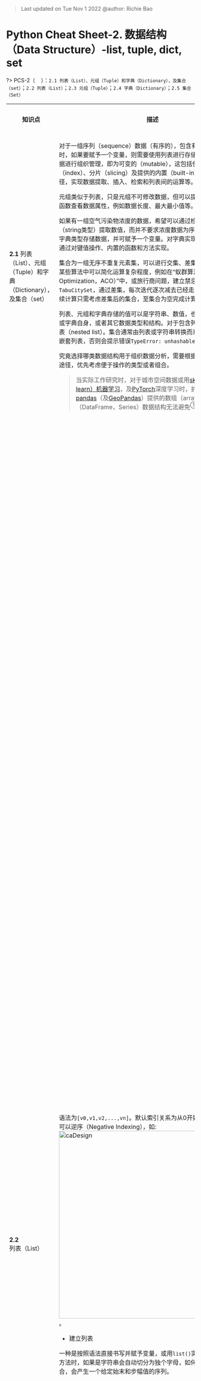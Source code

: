 > Last updated on Tue Nov 1 2022 @author: Richie Bao 

<style>
  code {
    white-space : pre-wrap !important;
    word-break: break-word;
  }
</style>

# Python Cheat Sheet-2. 数据结构 （Data Structure）-list, tuple, dict, set

<span style = "color:Teal;background-color:;font-size:20.0pt"> </span>

?> PCS-2（&nbsp;&nbsp;&nbsp;&nbsp;）：`2.1 列表（List）、元组（Tuple）和字典（Dictionary），及集合（set）`；`2.2 列表（List）`；`2.3 元组（Tuple）`；`2.4 字典（Dictionary）`；`2.5 集合（Set）`

<table style="width:100%">
<tr>
<th style="width:10%"> 知识点 </th>
<th style="width:30%"> 描述 </th>
<th style="width:30%"> 代码段 </th> 
<th style="width:20%"> 运算结果 </th>
<th style="width:10%"> 备注</th> 
</tr>

<tr>
<td> 

__2.1__ 列表（List）、元组（Tuple）和字典（Dictionary），及集合（set）

</td>
<td>

对于一组序列（sequence）数据（有序的），包含有一个或者多个值时，如果要赋予一个变量，则需要使用列表进行存储。同时，可以对数据进行组织管理，即为可变的（mutable），这包括使用索引（index）、分片（slicing）及提供的内置（built-in）函数或方法等途径，实现数据提取、插入、检索和列表间的运算等。

元组类似于列表，只是元组不可修改数据，但可以提取项值，及用内置函数查看数据属性，例如数据长度、最大最小值等。

如果有一组空气污染物浓度的数据，希望可以通过检索污染物名称（string类型）提取数值，而并不要求浓度数据为序列型，则需要使用字典类型存储数据，并可赋予一个变量。对字典实现数据的组织管理，通过对键值操作、内置的函数和方法实现。

集合为一组无序不重复元素集，可以进行交集、差集和并集等操作，在某些算法中可以简化运算复杂程度，例如在“蚁群算法（Ant Colony Optimization，ACO）”中，或旅行商问题，建立禁忌城市集合`TabuCitySet`，通过差集，每次迭代逐次减去已经走过的城市，那么后续计算只需考虑差集后的集合，至集合为空完成计算。

列表、元组和字典存储的值可以是字符串、数值，也可以是列表、元组或字典自身，或者其它数据类型和结构。对于包含列表的列表为嵌套列表（nested list）。集合通常由列表或字符串转换而来，但是不可包含嵌套列表，否则会提示错误`TypeError: unhashable type: 'list'`。

究竟选择哪类数据结构用于组织数据分析，需要根据具体分析的内容、途径，优先考虑便于操作的类型或者组合。

> 当实际工作研究时，对于城市空间数据或用[sklearn（scikit-learn）机器学习](https://scikit-learn.org/stable/)，及[PyTorch](https://pytorch.org/)深度学习时，扩展库[NumPy](https://numpy.org/)和[pandas](https://pandas.pydata.org/)（及[GeoPandas](https://geopandas.org/en/stable/)）提供的数组（array）和表（DataFrame，Series）数据结构无法避免<sup>①</sup>。

</td>
<td>

</td>
<td>

</td>
<td>
</td>
</tr>

<tr>
<td> 

__2.2__ 列表（List）

</td>
<td>

语法为`[v0,v1,v2,...,vn]`。默认索引关系为从0开始，递增1计算，也可以逆序（Negative Indexing），如:<img src="./imgs/pcs/pc_2_01.png" height="auto" width=500 title="caDesign">。

* 建立列表

一种是按照语法直接书写并赋予变量，或用`list()`实现。用内置函数的方法时，如果是字符串会自动切分为独个字母，如何是与`range()`配合，会产生一个给定始末和步幅值的序列。

</td>
<td>

```python
letters_1=['d', 'e', 'f', 'g', 'h', 'i', 'j', 'k', 'l', 'm']
print(letters_1)

letters_2=list('defghijklm')
print(letters_2)

sequence_range=range(5,20,3) # 内置函数，语法range(start, stop, step)，给定始末和步幅值，构建序列
print(sequence_range)
sequence_lst=list(range(5,20,3))
print(sequence_lst)
```

</td>
<td>

    ['d', 'e', 'f', 'g', 'h', 'i', 'j', 'k', 'l', 'm']
    ['d', 'e', 'f', 'g', 'h', 'i', 'j', 'k', 'l', 'm']
    range(5, 20, 3)
    [5, 8, 11, 14, 17]

</td>
<td>
</td>
</tr>

<tr>
<td> 



</td>
<td>

`enumerate(iterable, start=0)`方法，第一个参数为`iterable`可迭代对象（列表或元组），第二个参数为计数起始值，默认为0。返回的枚举对象为一个元组列表，每个元组第一个对象为计数值，第二个对象为对应计数的可迭代对象数值。`enumerate()`函数通常用于循环语句中，循环可迭代对象同时，返回索引值对象，用于计数或者作为其它对应数据提取值时的索引对象。返回的枚举对象`<enumerate object at 0x000001C6EDEC1500>`可以用`list()`方法提取具体值。

</td>
<td>

```python
idx_value=enumerate(letters_1,start=0)
print(idx_value)
print(list(idx_value))
```
</td>
<td>

    <enumerate object at 0x000001C6EDEE3B00>
    [(0, 'd'), (1, 'e'), (2, 'f'), (3, 'g'), (4, 'h'), (5, 'i'), (6, 'j'), (7, 'k'), (8, 'l'), (9, 'm')]

</td>
<td>
</td>
</tr>

<tr>
<td> 


</td>
<td>

* 提取值-用索引或者分片（slicing）的方式

给定索引可以直接提取对应索引的值。而slicing的方式需要给始末索引值及步幅值，语法为`list[a:b:c]`，`a`为开始值，`b`为结束值，`C`为步幅值。三个参数可以配置负值逆序。

下述的案例中，首先用了一个实际研究项目的数据来说明用列表存储多组数据的方式。可以将各组数据单独存储于单个列表中；亦可以用嵌套列表的形式将其存储于一个列表中。不过对于多组数据的存储通常使用dict，array（`NumPy`）或DataFrame（`pandas`）的形式处理更加便捷。

> 在解释数据结构具体操作方式时，使用简单的数据形式，较之具体研究项目的数据更加简单，亦于专注于操作本身。但是同样给出一个具体的案例，来说明在具体数据分析时数据是如何存储的。

多组数据单独存储各自列表的方式。

</td>
<td>

```python
# 这组数据来自城市环境传感器（AoT, array of things），提取了部分数据，包括字段有：地址（string）、ID编号(string)、经纬度(float)共4类值，以单独列表形式存储。
coordi_lon=[-87.628, -87.616, -87.631, -87.59, -87.711, -87.628, -87.586, -87.713, -87.676, -87.624]
coordi_lat=[41.878, 41.858, 41.926, 41.81, 41.866, 41.883, 41.781, 41.751, 41.852, 41.736]
node_id=['ba46', 'ba3b', 'f02f', 'ba8f', 'ba16', '7e5d', 'ba8b', 'ba13', 'ba18', 'bc10']
address=['State St & Jackson Blvd Chicago IL', '18th St & Lake Shore Dr Chicago IL', 'Lake Shore Drive & Fullerton Ave Chicago IL', 'Cornell & 47th St Chicago IL', 'Homan Ave & Roosevelt Rd Chicago IL', 'State St & Washington St Chicago IL', 'Stony Island Ave & 63rd St Chicago IL', '7801 S Lawndale Ave Chicago IL', 'Damen Ave & Cermak Chicago IL', 'State St & 87th Chicago IL']
```

</td>
<td>


</td>
<td>
</td>
</tr>

<tr>
<td> 

</td>
<td>

`'{0},{1}'.format(v0,v1)`该种字符串格式化的方式，可以给定索引值，这样就可以不受位置影响，比较方便的增加`{}`待格式内容。

如果打印字符串语句比较长，编辑起来不是很方便的话，可以用`\`将其分成多段处理。打印字符串时，如果需要换行打印显示，则加入`\n`换行符处理。

</td>
<td>

```python
# 提取索引值为2对应的数值
idx_AoT=2
idx_lon=coordi_lon[idx_AoT]
idx_lat=coordi_lat[idx_AoT]
idx_nodeID=node_id[idx_AoT]
idx_address=address[idx_AoT]

print('values with the index 2: \
      \nid={0};\nlon={2};\nlat={3};\naddress={1}'.format(idx_nodeID,idx_address,idx_lon,idx_lat))

# 提取分片数据，slice(2,5)为即为[2,3,4]
slice_AoT=slice(2,5) # 默认步幅为1
print("_"*50)
print(idxes_AoT)
slice_lon=coordi_lon[slice_AoT]
slice_lat=coordi_lat[slice_AoT]
slice_nodeID=node_id[slice_AoT]
slice_address=address[slice_AoT]

print('values with the index {4}: \
      \nid={0};\nlon={2};\nlat={3};\naddress={1}'.format(slice_nodeID,slice_address,slice_lon,slice_lat,list(range(2,5))))
```

</td>
<td>

    values with the index 2:       
    id=f02f;
    lon=-87.631;
    lat=41.926;
    address=Lake Shore Drive & Fullerton Ave Chicago IL
    __________________________________________________
    slice(2, 5, None)
    values with the index [2, 3, 4]:       
    id=['f02f', 'ba8f', 'ba16'];
    lon=[-87.631, -87.59, -87.711];
    lat=[41.926, 41.81, 41.866];
    address=['Lake Shore Drive & Fullerton Ave Chicago IL', 'Cornell & 47th St Chicago IL', 'Homan Ave & Roosevelt Rd Chicago IL']

</td>
<td>
</td>
</tr>

<tr>
<td> 

</td>
<td>

以嵌套列表的形式存储多组数据。很多时候为了方便获知变量的数据结构，而不用打印`print()`或者用`type()`的方式查看数据，则可以在起变量名时，直接增加一个可以表明数据结构的单词或缩写，例如`list->lst`，`dict->dict`，`DataFrame->df`，`GeoDataFrame->gdf`，`array->array`等。

</td>
<td>

```python
AoT_info_lst=[['001e0610ba46', -87.627678, 41.87837699999999, 'State St & Jackson Blvd Chicago IL'], 
          ['001e0610ba3b', -87.616055, 41.85813599999999, '18th St & Lake Shore Dr Chicago IL'], 
          ['001e0610f02f', -87.6307578, 41.926261399999994, 'Lake Shore Drive & Fullerton Ave Chicago IL'], 
          ['001e0610ba8f', -87.590228, 41.81034199999999, 'Cornell & 47th St Chicago IL'], 
          ['001e0610ba16', -87.710543, 41.866349, 'Homan Ave & Roosevelt Rd Chicago IL'], 
          ['001e06107e5d', -87.6277685, 41.88320529999999, 'State St & Washington St Chicago IL'], 
          ['001e0610ba8b', -87.58645600000001, 41.7806, 'Stony Island Ave & 63rd St Chicago IL'], 
          ['001e0610ba13', -87.71299, 41.75123799999999, '7801 S Lawndale Ave Chicago IL'], 
          ['001e0610ba18', -87.675825, 41.85217899999999, 'Damen Ave & Cermak Chicago IL'], 
          ['001e0610bc10', -87.62417900000001, 41.73631399999999, 'State St & 87th Chicago IL']]
print(AoT_info)
```

</td>
<td>

    [['001e0610ba46', -87.627678, 41.87837699999999, 'State St & Jackson Blvd Chicago IL'], ['001e0610ba3b', -87.616055, 41.85813599999999, '18th St & Lake Shore Dr Chicago IL'], ['001e0610f02f', -87.6307578, 41.926261399999994, 'Lake Shore Drive & Fullerton Ave Chicago IL'], ['001e0610ba8f', -87.590228, 41.81034199999999, 'Cornell & 47th St Chicago IL'], ['001e0610ba16', -87.710543, 41.866349, 'Homan Ave & Roosevelt Rd Chicago IL'], ['001e06107e5d', -87.6277685, 41.88320529999999, 'State St & Washington St Chicago IL'], ['001e0610ba8b', -87.58645600000001, 41.7806, 'Stony Island Ave & 63rd St Chicago IL'], ['001e0610ba13', -87.71299, 41.75123799999999, '7801 S Lawndale Ave Chicago IL'], ['001e0610ba18', -87.675825, 41.85217899999999, 'Damen Ave & Cermak Chicago IL'], ['001e0610bc10', -87.62417900000001, 41.73631399999999, 'State St & 87th Chicago IL']]

</td>
<td>
</td>
</tr>

<tr>
<td> 

</td>
<td>

含有括号、大括号的语句，其中的内容可以按逗号分段对其书写，使得代码易读。

</td>
<td>

```python
print('values with the index 2: \
      \nid={0};\nlon={2};\nlat={3};\naddress={1}'.format(AoT_info_lst[2][0],
                                                         AoT_info_lst[2][1],
                                                         AoT_info_lst[2][2],
                                                         AoT_info_lst[2][3]))
```

</td>
<td>

    values with the index 2:       
    id=001e0610f02f;
    lon=41.926261399999994;
    lat=Lake Shore Drive & Fullerton Ave Chicago IL;
    address=-87.6307578

</td>
<td>
</td>
</tr>

<tr>
<td> 

</td>
<td>

`letters_1`直接敲入的字母，可以用`list(map(chr,range(100,110))) `语句提取。其中，`chr(i, /)`，是给定索引值，返回[Unicode](https://home.unicode.org/)<sup>②</sup> （统一码、万国码、单一码）字符串。`map(func, *iterables) `函数，输入的第一个参数`func`为一个函数对象，第二个参数`*iterables`为可迭代对象（列表、元组等），以迭代器方式逐个返回给定迭代对象的函数计算值。因为返回的是迭代器，本例返回值为`
<map object at 0x000001C6EDDB96D0>`，可以通过`list(iterate object)`方式读取。这个函数可以简单理解为，一次性给定函数多个参数值，返回所有函数计算值。在案例中又给出了两个小案例方便理解。

> 所有函数，关键字等都可以通过`help()`函数查看说明文档。

</td>
<td>

```python
print(map(chr,range(100,110))) # 返回的为迭代对象

lst=list(map(chr,range(100,110))) 
print(lst)
print("_"*50)
print(chr(100)) # 打印索引值为100的unicode对象

print("_"*50)
lst4len=['python','C++','C','hello guys!']
string_len=list(map(len,lst4len))
print(string_len)

lst4max=[[1,2],[5,77],[33,65]]
max_v=list(map(max,lst4max))
print(max_v)
```

</td>
<td>

    <map object at 0x000001C6EDEDFDF0>
    ['d', 'e', 'f', 'g', 'h', 'i', 'j', 'k', 'l', 'm']
    __________________________________________________
    d
    __________________________________________________
    [6, 3, 1, 11]
    [2, 77, 65]

</td>
<td>
</td>
</tr>


<tr>
<td> 

</td>
<td>

</td>
<td>

```python
help(map)
```

</td>
<td>

    Help on class map in module builtins:
    
    class map(object)
     |  map(func, *iterables) --> map object
     |  
     |  Make an iterator that computes the function using arguments from
     |  each of the iterables.  Stops when the shortest iterable is exhausted.
     |  
     |  Methods defined here:
     |  
     |  __getattribute__(self, name, /)
     |      Return getattr(self, name).
     |  
     |  __iter__(self, /)
     |      Implement iter(self).
     |  
     |  __next__(self, /)
     |      Implement next(self).
     |  
     |  __reduce__(...)
     |      Return state information for pickling.
     |  
     |  ----------------------------------------------------------------------
     |  Static methods defined here:
     |  
     |  __new__(*args, **kwargs) from builtins.type
     |      Create and return a new object.  See help(type) for accurate signature.

</td>
<td>
</td>
</tr>

<tr>
<td> 

</td>
<td>

分片练习

</td>
<td>

```python
print(lst[3:6:1])
print(lst[3:6])
print(lst[3:6:2])
print(lst[-3:-1])
print(lst[-3:])
print(lst[-1])
print(lst[:3])
print(lst[:])
```

</td>
<td>

    ['g', 'h', 'i']
    ['g', 'h', 'i']
    ['g', 'i']
    ['k', 'l']
    ['k', 'l', 'm']
    m
    ['d', 'e', 'f']
    ['d', 'e', 'f', 'g', 'h', 'i', 'j', 'k', 'l', 'm']

</td>
<td>
</td>
</tr>

<tr>
<td> 

</td>
<td>

元素赋值+分片赋值+删除元素+列表相加+列表的乘法+成员运算符

</td>
<td>

```python
lst[5]=99 # 元素赋值
print(lst)
lst_none=lst+[None]*6 # 列表相加，及列表的乘法
print(lst_none)
lst_none[13]=2015
print(lst_none)
lst_none[-6:-3]=list(range(100,104,2)) # 分片赋值
print(lst_none)
lst_none[1:1]=[0,0,0,12]
print(lst_none)
del lst_none[-2:] # 删除元素
print(lst_none)

print([1000, 1200, 1500] in lst_none) # 成员运算符
print([1000, 1200, 1500] not in lst_none) # 成员运算符
```

</td>
<td>

    ['*', ')', 99, 'h', 'g', 99, [1000, 1200, 1500], 'e', 'd']
    ['*', ')', 99, 'h', 'g', 99, [1000, 1200, 1500], 'e', 'd', None, None, None, None, None, None]
    ['*', ')', 99, 'h', 'g', 99, [1000, 1200, 1500], 'e', 'd', None, None, None, None, 2015, None]
    ['*', ')', 99, 'h', 'g', 99, [1000, 1200, 1500], 'e', 'd', 100, 102, None, 2015, None]
    ['*', 0, 0, 0, 12, ')', 99, 'h', 'g', 99, [1000, 1200, 1500], 'e', 'd', 100, 102, None, 2015, None]
    ['*', 0, 0, 0, 12, ')', 99, 'h', 'g', 99, [1000, 1200, 1500], 'e', 'd', 100, 102, None]
    True
    False

</td>
<td>
</td>
</tr>

<tr>
<td> 

</td>
<td>

* 内置函数

可以用于列表的内置函数，除了构建列表的`list()`函数外，可以用`len()`函数计算列表长度，`max()`函数返回列表最大值，`min()`函数返回列表最小值等。表述为函数时，通常是以`func(auguments)`语法操作，函数可以理解为将要执行的动作，输入参数为被执行的对象。

在练习时，如果手工随机输入一组数据，即使数值比较简单，但是还是会消磨掉一些对技能增长无用的时间，因此练习代码需要随机数值就可以的话，就用代码自动生成一组数据。下述调入`random`库，使用该库提供的`sample(population, k)`方法，随机生成一组值，其中第一个参数`population`为序列（列表、元组等）或集合（set）的一组数；第二个参数为随机提取的数量。返回值为在给定的一组数中随机抽取`k`个，组成一个新的列表。每运行一次抽取的随机数都会发生改变，如果希望每次运行结果保持一致，则需要用`seed(a=None, version=2)`固定一个随机种子，关于参数的解释可以用`help(random.seed)`方法查看。

</td>
<td>

```python
letters_lst=list(map(chr,range(60,70))) 
print(lst)

import random 
random.seed(10)
numericalVals_lst=random.sample(range(1,200),10)
print(numericalVals_lst)

print(help(random.sample))
```

</td>
<td>

    ['<', '=', '>', '?', '@', 'A', 'B', 'C', 'D', 'E']
    [147, 9, 110, 124, 148, 4, 53, 119, 126, 72]
    Help on method sample in module random:
    
    sample(population, k) method of random.Random instance
        Chooses k unique random elements from a population sequence or set.
        
        Returns a new list containing elements from the population while
        leaving the original population unchanged.  The resulting list is
        in selection order so that all sub-slices will also be valid random
        samples.  This allows raffle winners (the sample) to be partitioned
        into grand prize and second place winners (the subslices).
        
        Members of the population need not be hashable or unique.  If the
        population contains repeats, then each occurrence is a possible
        selection in the sample.
        
        To choose a sample in a range of integers, use range as an argument.
        This is especially fast and space efficient for sampling from a
        large population:   sample(range(10000000), 60)
    
    None

</td>
<td>
</td>
</tr>

<tr>
<td> 

</td>
<td>

</td>
<td>

```python
print(len(letters_lst),len(numericalVals_lst))
print(max(letters_lst),max(numericalVals_lst))
print(min(letters_lst),min(numericalVals_lst))
```

</td>
<td>

    10 10
    E 148
    < 4

</td>
<td>
</td>
</tr>

<tr>
<td> 

</td>
<td>

* 内置方法

列表的方法使用的语法为`lst.method()`，包括：

`append()`，在列表末尾追加新的对象;

`extend()`，在列表的末尾一次性追加另一个序列中的多个值;

`insert()`，将对象插入到列表中;

`pop()`，根据指定的索引值移除列表中的项值，并返回该项值，在默认无参数的条件下移除最后一个;

`remove()`，移除项值，输入参数为指定的项值而不是索引值;

`count()`，统计某个元素在列表中出现的次数；

`index()`，从列表中找到某一个值第一个匹配项的索引位置;

`reverse()`，翻转列表;

`clear()`，清空列表;

`sort()`，是按一定的顺序重新排序;

`copy()`，复制列表;

查看帮助文件时，使用`help(list.method)`语法。

</td>
<td>

```python
lst=list(map(chr,range(100,105)))
print(lst)
lst.append(99)
print(lst)
lst.append(list(range(50,80,5)))
print(lst)
lst_b=['*',')','*']
print(lst)
lst.extend(lst_b)
print(lst)
lst.count('*')
print(lst)
lst.index('e')
print(lst)
lst.insert(2,[1000,1200,1500])
print(lst)
lst.pop(7)
print(lst)
lst.remove('*')
print(lst)
lst.reverse()
print(lst)
lst.sort() # 将提示错误，TypeError: '<' not supported between instances of 'int' and 'str'
```

</td>
<td>

    ['d', 'e', 'f', 'g', 'h']
    ['d', 'e', 'f', 'g', 'h', 99]
    ['d', 'e', 'f', 'g', 'h', 99, [50, 55, 60, 65, 70, 75]]
    ['d', 'e', 'f', 'g', 'h', 99, [50, 55, 60, 65, 70, 75]]
    ['d', 'e', 'f', 'g', 'h', 99, [50, 55, 60, 65, 70, 75], '*', ')', '*']
    ['d', 'e', 'f', 'g', 'h', 99, [50, 55, 60, 65, 70, 75], '*', ')', '*']
    ['d', 'e', 'f', 'g', 'h', 99, [50, 55, 60, 65, 70, 75], '*', ')', '*']
    ['d', 'e', [1000, 1200, 1500], 'f', 'g', 'h', 99, [50, 55, 60, 65, 70, 75], '*', ')', '*']
    ['d', 'e', [1000, 1200, 1500], 'f', 'g', 'h', 99, '*', ')', '*']
    ['d', 'e', [1000, 1200, 1500], 'f', 'g', 'h', 99, ')', '*']
    ['*', ')', 99, 'h', 'g', 'f', [1000, 1200, 1500], 'e', 'd']
    


    ---------------------------------------------------------------------------

    TypeError                                 Traceback (most recent call last)

    Input In [141], in <cell line: 23>()
         21 lst.reverse()
         22 print(lst)
    ---> 23 lst.sort()
    

    TypeError: '<' not supported between instances of 'int' and 'str'
</td>
<td>
</td>
</tr>

<tr>
<td> 

</td>
<td>

</td>
<td>

```python
print(lst)

import random
r_lst=random.sample(range(10),6)
print(r_lst)
r_lst.sort()
print(r_lst)
lst_copy=r_lst.copy()
print(lst_copy)
lst_copy.clear()
print(lst_copy)
```

</td>
<td>

    ['*', ')', 99, 'h', 'g', 'f', [1000, 1200, 1500], 'e', 'd']
    [7, 2, 4, 5, 8, 1]
    [1, 2, 4, 5, 7, 8]
    [1, 2, 4, 5, 7, 8]
    []

</td>
<td>
</td>
</tr>

<tr>
<td> 

</td>
<td>

</td>
<td>

```python
help(list.extend)
```

</td>
<td>

    Help on method_descriptor:
    
    extend(self, iterable, /)
        Extend list by appending elements from the iterable.

</td>
<td>
</td>
</tr>

<tr>
<td> 

__2.3__ 元组（Tuple）

</td>
<td>

元组的语法为`(v0,v1,v2,...,vn)`，不同于列表的中括号，为小括号表示，中间逗号隔开。元组不能够修改数据是其主要特性。元组的建立方法一种是`2,5,6,`在成员对象末尾直接加一个逗号；或则使用`tuple(iterable=(), /)`函数，参数为可迭代对象；亦可直接敲入元组语法`(2,5,6)`。元组含有两个方法，一个是`count()`，用于统计给定项值的数量；另一个是`index()`，用于返回给定项值的第一个出现项值的索引值。内嵌函数除构建函数外与列表同。

> 对于代码，所有语法中所涉及符号，均为英文格式。

</td>
<td>

```python
tup=2,5,6,
print(tup)
print(type(tup))
print(type((2,5,6)))

print(3*(20*3))
print(3*(20*3,))

tup_0=tuple([5,8,9])
print(tup_0)
tup_1=tuple((5,8,9))
print(tup_1)

tup_0N1=tup_0+tup_1
print(tup_0N1)

print(tup_0N1.count(5))
print(tup_0N1.index(8))

tup_0N1[2]=9999 # 尝试修改项值时，将提示错误，TypeError: 'tuple' object does not support item assignment
```

</td>
<td>

    (2, 5, 6)
    <class 'tuple'>
    <class 'tuple'>
    180
    (60, 60, 60)
    (5, 8, 9)
    (5, 8, 9)
    (5, 8, 9, 5, 8, 9)
    2
    1
    


    ---------------------------------------------------------------------------

    TypeError                                 Traceback (most recent call last)

    Input In [166], in <cell line: 20>()
         17 print(tup_0N1.count(5))
         18 print(tup_0N1.index(8))
    ---> 20 tup_0N1[2]=9999
    

    TypeError: 'tuple' object does not support item assignment

</td>
<td>
</td>
</tr>

<tr>
<td> 

__2.4__ 字典（Dictionary）

</td>
<td>

字典语法为`{k0:v0,k1:v1,k2:v2,...,kn:vn}`，其中`k`为键，`v`为值，键值对之间`:`冒号分割，大括号括起。键的类型可以为数值型或者字符串类型。字典是无序的，键值对的位置可能会发生变动。

字典键的存在，相当于数据库中用于检索的字段名，方便数据组织、查询、管理，避免像列表在存储数据时，需要根据索引值定位项值，而索引值是不具有自定义含义的默认整数。解释列表应用数据的途径时，使用了实际研究项目的数据，将其转换为三种以字典形式存储数据的方式。第一种，`AoT_info_dict_1`存储方式，以'id','lon','lat','address'为键，可以快速的提取对应的列表形式的值；第二种，`AoT_info_dict_2`存储方式，以`node_id`列表的'ID'值为键，以对应'ID'值的经纬度和地址组成的元组为值，方便通过'ID'值查询对应信息；第三种，`AoT_info_dict_3`存储方式，是嵌套字典，第一层仍旧以'ID'值为键，嵌套的内层字典则以'lon','lat'和'address'为键，这样处理的好处是，可以根据具有含义的键方便搜索具体细分的值，而不用根据列表或者元组无意义的索引值进行定位。

通过4个列表构建上述三类字典存储形式时，采用了不同的方式，这包括`dict()`函数构建字典，同时配合使用了`zip(*iterables)`函数。`zip()`函数是将多个序列对象，按照索引值一一对应组合，如下述帮助文件提供的案例。对于嵌套字典的构建方式是列表推导式（comprehensions）的方法，这将在`基本语句`部分深入解释。

> 对于复杂的代码语句，如果不能直观的看出具体的逻辑，可以将其拆分为部分，逐部分打印查看数据，及数据的变化，从而理解代码所要解决的逻辑。例如案例中拆分`AoT_info_dict_2`构建代码。

</td>
<td>

```python
print(list(zip('abcdefg', range(3), range(4)))) # zip()帮助文件提供的案例
```

</td>
<td>

    [('a', 0, 0), ('b', 1, 1), ('c', 2, 2)]

</td>
<td>
</td>
</tr>

<tr>
<td> 

</td>
<td>

</td>
<td>

```python
coordi_lon=[-87.628, -87.616, -87.631, -87.59, -87.711, -87.628, -87.586, -87.713, -87.676, -87.624]
coordi_lat=[41.878, 41.858, 41.926, 41.81, 41.866, 41.883, 41.781, 41.751, 41.852, 41.736]
node_id=['ba46', 'ba3b', 'f02f', 'ba8f', 'ba16', '7e5d', 'ba8b', 'ba13', 'ba18', 'bc10']
address=['State St & Jackson Blvd Chicago IL', '18th St & Lake Shore Dr Chicago IL', 'Lake Shore Drive & Fullerton Ave Chicago IL', 'Cornell & 47th St Chicago IL', 'Homan Ave & Roosevelt Rd Chicago IL', 'State St & Washington St Chicago IL', 'Stony Island Ave & 63rd St Chicago IL', '7801 S Lawndale Ave Chicago IL', 'Damen Ave & Cermak Chicago IL', 'State St & 87th Chicago IL']

AoT_info_dict_1=dict(zip(['id','lon','lat','address'],[node_id,coordi_lon,coordi_lat,address]))
print(AoT_info_dict_1)

AoT_info_dict_2=dict(zip(node_id,zip(coordi_lon,coordi_lat,address)))
print("_"*50)
print(AoT_info_dict_2)

AoT_info_dict_3={id:{'lon':lon,'lat':lat,'address':addr} for id,lon,lat,addr in zip(node_id,coordi_lon,coordi_lat,address)}
print("_"*50)
print(AoT_info_dict_3)
```

</td>
<td>

    {'id': ['ba46', 'ba3b', 'f02f', 'ba8f', 'ba16', '7e5d', 'ba8b', 'ba13', 'ba18', 'bc10'], 'lon': [-87.628, -87.616, -87.631, -87.59, -87.711, -87.628, -87.586, -87.713, -87.676, -87.624], 'lat': [41.878, 41.858, 41.926, 41.81, 41.866, 41.883, 41.781, 41.751, 41.852, 41.736], 'address': ['State St & Jackson Blvd Chicago IL', '18th St & Lake Shore Dr Chicago IL', 'Lake Shore Drive & Fullerton Ave Chicago IL', 'Cornell & 47th St Chicago IL', 'Homan Ave & Roosevelt Rd Chicago IL', 'State St & Washington St Chicago IL', 'Stony Island Ave & 63rd St Chicago IL', '7801 S Lawndale Ave Chicago IL', 'Damen Ave & Cermak Chicago IL', 'State St & 87th Chicago IL']}
    __________________________________________________
    {'ba46': (-87.628, 41.878, 'State St & Jackson Blvd Chicago IL'), 'ba3b': (-87.616, 41.858, '18th St & Lake Shore Dr Chicago IL'), 'f02f': (-87.631, 41.926, 'Lake Shore Drive & Fullerton Ave Chicago IL'), 'ba8f': (-87.59, 41.81, 'Cornell & 47th St Chicago IL'), 'ba16': (-87.711, 41.866, 'Homan Ave & Roosevelt Rd Chicago IL'), '7e5d': (-87.628, 41.883, 'State St & Washington St Chicago IL'), 'ba8b': (-87.586, 41.781, 'Stony Island Ave & 63rd St Chicago IL'), 'ba13': (-87.713, 41.751, '7801 S Lawndale Ave Chicago IL'), 'ba18': (-87.676, 41.852, 'Damen Ave & Cermak Chicago IL'), 'bc10': (-87.624, 41.736, 'State St & 87th Chicago IL')}
    __________________________________________________
    {'ba46': {'lon': -87.628, 'lat': 41.878, 'address': 'State St & Jackson Blvd Chicago IL'}, 'ba3b': {'lon': -87.616, 'lat': 41.858, 'address': '18th St & Lake Shore Dr Chicago IL'}, 'f02f': {'lon': -87.631, 'lat': 41.926, 'address': 'Lake Shore Drive & Fullerton Ave Chicago IL'}, 'ba8f': {'lon': -87.59, 'lat': 41.81, 'address': 'Cornell & 47th St Chicago IL'}, 'ba16': {'lon': -87.711, 'lat': 41.866, 'address': 'Homan Ave & Roosevelt Rd Chicago IL'}, '7e5d': {'lon': -87.628, 'lat': 41.883, 'address': 'State St & Washington St Chicago IL'}, 'ba8b': {'lon': -87.586, 'lat': 41.781, 'address': 'Stony Island Ave & 63rd St Chicago IL'}, 'ba13': {'lon': -87.713, 'lat': 41.751, 'address': '7801 S Lawndale Ave Chicago IL'}, 'ba18': {'lon': -87.676, 'lat': 41.852, 'address': 'Damen Ave & Cermak Chicago IL'}, 'bc10': {'lon': -87.624, 'lat': 41.736, 'address': 'State St & 87th Chicago IL'}}

</td>
<td>
</td>
</tr>

<tr>
<td> 

</td>
<td>

</td>
<td>

```python
print('node_id={}'.format(AoT_info_dict_1['id']))

ba8f_info_from2=AoT_info_dict_2['ba8f']
print("_"*50)
print(ba8f_info_from2)
print('ba8f_lat={},lon={}'.format(ba8f_info_from2[1],ba8f_info_from2[0]))

ba8f_info_from3=AoT_info_dict_3['ba8f']
print("_"*50)
print(ba8f_info_from3)
print('ba8f_lat={},lon={}'.format(ba8f_info_from3['lat'],ba8f_info_from3['lon']))
```

</td>
<td>

    node_id=['ba46', 'ba3b', 'f02f', 'ba8f', 'ba16', '7e5d', 'ba8b', 'ba13', 'ba18', 'bc10']
    __________________________________________________
    (-87.59, 41.81, 'Cornell & 47th St Chicago IL')
    ba8f_lat=41.81,lon=-87.59
    __________________________________________________
    {'lon': -87.59, 'lat': 41.81, 'address': 'Cornell & 47th St Chicago IL'}
    ba8f_lat=41.81,lon=-87.59

</td>
<td>
</td>
</tr>

<tr>
<td> 

</td>
<td>

拆分代码，易于查看内在数据组织方式。这里需要注意，对于`enumerate()`，`zip()`，`map()`等函数返回值为迭代器（iterator）。迭代器的特点是只能前进，而不能后退，当遍历所有值后，引发`StopIteration`异常，变量值为空。具体解释查看迭代器部分。这里为了避免`list(iterator)`读取迭代器值后为空，使用了`itertools`库提供的`tee()`方法，将迭代器复制为独立的两份，一份用于打印查看数据；另一份用于后续的输入参数。

</td>
<td>

```python
AoT_info_dict_2=dict(zip(node_id,zip(coordi_lon,coordi_lat,address)))
print(AoT_info_dict_2)


coordi_address=zip(coordi_lon,coordi_lat,address)
from itertools import tee
coordi_address_first,coordi_address_second=tee(coordi_address)
print("_"*50)
print(list(coordi_address_first))

id_coordi_address=zip(node_id,coordi_address_second)
print("_"*50)
id_coordi_address_first,id_coordi_address_second=tee(id_coordi_address)
print(list(id_coordi_address_first))

AoT_info_dict_2_split=dict(id_coordi_address_second)
print("_"*50)
print(AoT_info_dict_2_split)
```

</td>
<td>

    {'ba46': (-87.628, 41.878, 'State St & Jackson Blvd Chicago IL'), 'ba3b': (-87.616, 41.858, '18th St & Lake Shore Dr Chicago IL'), 'f02f': (-87.631, 41.926, 'Lake Shore Drive & Fullerton Ave Chicago IL'), 'ba8f': (-87.59, 41.81, 'Cornell & 47th St Chicago IL'), 'ba16': (-87.711, 41.866, 'Homan Ave & Roosevelt Rd Chicago IL'), '7e5d': (-87.628, 41.883, 'State St & Washington St Chicago IL'), 'ba8b': (-87.586, 41.781, 'Stony Island Ave & 63rd St Chicago IL'), 'ba13': (-87.713, 41.751, '7801 S Lawndale Ave Chicago IL'), 'ba18': (-87.676, 41.852, 'Damen Ave & Cermak Chicago IL'), 'bc10': (-87.624, 41.736, 'State St & 87th Chicago IL')}
    __________________________________________________
    [(-87.628, 41.878, 'State St & Jackson Blvd Chicago IL'), (-87.616, 41.858, '18th St & Lake Shore Dr Chicago IL'), (-87.631, 41.926, 'Lake Shore Drive & Fullerton Ave Chicago IL'), (-87.59, 41.81, 'Cornell & 47th St Chicago IL'), (-87.711, 41.866, 'Homan Ave & Roosevelt Rd Chicago IL'), (-87.628, 41.883, 'State St & Washington St Chicago IL'), (-87.586, 41.781, 'Stony Island Ave & 63rd St Chicago IL'), (-87.713, 41.751, '7801 S Lawndale Ave Chicago IL'), (-87.676, 41.852, 'Damen Ave & Cermak Chicago IL'), (-87.624, 41.736, 'State St & 87th Chicago IL')]
    __________________________________________________
    [('ba46', (-87.628, 41.878, 'State St & Jackson Blvd Chicago IL')), ('ba3b', (-87.616, 41.858, '18th St & Lake Shore Dr Chicago IL')), ('f02f', (-87.631, 41.926, 'Lake Shore Drive & Fullerton Ave Chicago IL')), ('ba8f', (-87.59, 41.81, 'Cornell & 47th St Chicago IL')), ('ba16', (-87.711, 41.866, 'Homan Ave & Roosevelt Rd Chicago IL')), ('7e5d', (-87.628, 41.883, 'State St & Washington St Chicago IL')), ('ba8b', (-87.586, 41.781, 'Stony Island Ave & 63rd St Chicago IL')), ('ba13', (-87.713, 41.751, '7801 S Lawndale Ave Chicago IL')), ('ba18', (-87.676, 41.852, 'Damen Ave & Cermak Chicago IL')), ('bc10', (-87.624, 41.736, 'State St & 87th Chicago IL'))]
    __________________________________________________
    {'ba46': (-87.628, 41.878, 'State St & Jackson Blvd Chicago IL'), 'ba3b': (-87.616, 41.858, '18th St & Lake Shore Dr Chicago IL'), 'f02f': (-87.631, 41.926, 'Lake Shore Drive & Fullerton Ave Chicago IL'), 'ba8f': (-87.59, 41.81, 'Cornell & 47th St Chicago IL'), 'ba16': (-87.711, 41.866, 'Homan Ave & Roosevelt Rd Chicago IL'), '7e5d': (-87.628, 41.883, 'State St & Washington St Chicago IL'), 'ba8b': (-87.586, 41.781, 'Stony Island Ave & 63rd St Chicago IL'), 'ba13': (-87.713, 41.751, '7801 S Lawndale Ave Chicago IL'), 'ba18': (-87.676, 41.852, 'Damen Ave & Cermak Chicago IL'), 'bc10': (-87.624, 41.736, 'State St & 87th Chicago IL')}

</td>
<td>
</td>
</tr>

<tr>
<td> 

</td>
<td>

* 字典的基本操作

构建字典可以直接使用字典语法构建，`dict()`方式键值对构建外，还可以构建空的字典`{}`后更新字典，或者`dict()`方式下以赋值的方式给出键值对的形式。

`random.sample()`是从一个序列中随机抽取数值。`random.random()`方法是随机生成位于区间`[0, 1)`内的一个随机数；`random.uniform(a, b)`方法则是随机生成给定区间内的一个随机数，为浮点型，是否包含区间边界`b`，依赖于四舍五入的结果。

</td>
<td>

```python
items_lst=[(0, [0, 1, 2, 3, 4]), ('key', [[100, 157, 150]]), (2, 'python')]
items_dict=dict(items_lst) # 按照键值对的方式建立字典
print(items_dict)
print(items_dict[0]) # 根据键提取值
print(items_dict['key'])

items_dict[2]='C' # 指定键，替换新值
print(items_dict)

import random
random.seed(10)

items_dict[3]=(random.random(),random.uniform(200,300))
print(items_dict)

del items_dict[0] # 删除键值对，该类方法尽量避免使用
print(items_dict)

print('key' in items_dict) # 成员运算符
print('key' not in items_dict) # 成员运算符

print("_"*50)
CO_dict_1={} # 建立空字典后，更新键值对
CO_dict_1['name']='CO'
CO_dict_1['concentration']=2.1
CO_dict_1['node_id']='ba46'
print(CO_dict_1)

CO_dict_2=dict(name='CO', concentration=2.1, node_id='ba46') # 以变量赋值的方式构建字典
print(CO_dict_2)

CO_dict_2['concentration']+=1 # 用赋值运算符 自加的方式更新对应键的值
print(CO_dict_2)
```

</td>
<td>

    {0: [0, 1, 2, 3, 4], 'key': [[100, 157, 150]], 2: 'python'}
    [0, 1, 2, 3, 4]
    [[100, 157, 150]]
    {0: [0, 1, 2, 3, 4], 'key': [[100, 157, 150]], 2: 'C'}
    {0: [0, 1, 2, 3, 4], 'key': [[100, 157, 150]], 2: 'C', 3: (0.5714025946899135, 242.88890546751145)}
    {'key': [[100, 157, 150]], 2: 'C', 3: (0.5714025946899135, 242.88890546751145)}
    True
    False
    __________________________________________________
    {'name': 'CO', 'concentration': 2.1, 'node_id': 'ba46'}
    {'name': 'CO', 'concentration': 2.1, 'node_id': 'ba46'}
    {'name': 'CO', 'concentration': 3.1, 'node_id': 'ba46'}

</td>
<td>
</td>
</tr>

<tr>
<td> 

</td>
<td>

* 内置函数

`len()`函数，返回键值对的数量；

`sorted()`函数，返回排序后的键列表；

`any()`函数，为如果字典中存在任何对象则返回`True`，如果为空字典`{}`则返回`False`;

`all()`函数，为如果字典中的键非零或为空字典，则返回`True`，如果存在键为0，则返回`False`。

</td>
<td>

```python
n=6
dict_A=dict(zip(random.sample(range(0,10,1),n),random.sample(range(100,110,1),n)))
print(dict_A)

print(len(dict_A))
print(sorted(dict_A))
print(any(dict_A))
print(any({}))

print("_"*50)
print(all(dict_A))
print(all({}))
dict_B={5:0,1:5} # 键非0，而值有0时
print(all(dict_B))
dict_C={0:7,1:5} # 键有0，而值非0
print(all(dict_C))
```

</td>
<td>

    {9: 102, 0: 100, 3: 107, 7: 109, 6: 108, 2: 101}
    6
    [0, 2, 3, 6, 7, 9]
    True
    False
    __________________________________________________
    False
    True
    True
    False

</td>
<td>
</td>
</tr>

<tr>
<td> 

</td>
<td>

* 内置方法

`D.clear()`，清除字典中所有的键/值项，但是这个方法属于原地操作，并不返回值；

`D.copy()`， 可以复制字典，但是属于浅复制，当复制的字典已有键/值发生改变时，被复制的字典也会随之发生改变。如果增加新的键值对，则不会发生变化；

`D.get()`， 可以根据指定的键返回值，但是如果指定的键在被访问的字典中没有，则不返回任何值；

`D.items()`， 将所有的字典项即键/值对以列表方式返回；

`D.keys()`， 返回字典的键对象列表；

`D.values()`， 返回字典的值对象列表；

`D.pop()`， 根据指定的键返回值，并同时移除字典中对应的键值对；

`D.popitem()`， 随机弹出键值对，并同时移除字典中对应的键值对；

`D.setdefault()`， 更新的键值对，其键不在原有字典键列表中，则增加该键值对，否则不增加；

`D.update()`，用一个字典更新另一字典，键值相同的项将被替换；

记忆字典方法时，最好是按照类似项分组记忆，例如，`D.keys()+D.values()+D.items()`，`D.setdefaulte()+D.update()`，`D.pop()+D.popitems()`等。

关于浅复制（shallow copy）和深复制（deep copy）及赋值变量

在数据分析师，以赋值的方式将一个变量的值传递给一个新的变量，通常用在类定义时值的初始化，一般情况下通常一组值对应一个变量，避免变量混淆。如果要变化原始数据，通常直接操作原始数据后赋予给一个新的变量，原始数据不会受到影响，因此不会用`D.copy()`，`copy.copy()`或`copy.deepcopy()`复制的方法，先复制后操作，这是完全不必要的。但是在有些情况下，例如`DataFrame`数据结构，即使对原始数据操作赋予给新变量后，原始数据也会发生变化，而不希望改变原始数据时，则需要进行复制。在复制时，可以用字典的内置方法`D.copy()`实现，也可以用`copy`中的方法库实现。复制包括浅复制和深复制，从下述代码示例中可以观察到，浅复制会在已有键值对变动下影响已复制对象，反之亦然。深复制则可以理解为复制对象和被复制对象是两个完全不相关的变量，即使值相同。

</td>
<td>

```python
lst_A=list(range(6,20,3))
lst_B=list(range(100,150,15))
d={0:lst_A,1:lst_B}
print(d)
d_copy=d
print(d_copy)
return_v=d.clear()
print(d,d_copy,return_v) # 直接赋值时，原变量发生改变，被赋值的变量也会发生变化

d[5]=list(range(1,9,2))
print("_"*50)
print(d)
d_copy=d.copy()
print(d_copy)
d[8]=[5,7]
print(d,'---',d_copy) # 用copy()复制的方法，增加新键值对时，赋值的变量不会增加新键值对
d[5].append(9999)
print(d,'---',d_copy) # 用copy()复制的方法，已有键值对发生改变时，赋值的变量已有的键值对发生变化
d_copy[5].pop()
print(d,'---',d_copy) # 复制对象已有键值对发生变化时，被复制对象也发生变化。
d_copy['new_key']='new_value'
print(d,'---',d_copy)  # 复制对象增加新键值对后，被复制对象不会发生变化。


print('_'*50)
import copy
d_deepCopy=copy.deepcopy(d)
print(d,'---', d_deepCopy)
d[5][0]*=100
print(d,'---',d_deepCopy) # 使用deepcopy()方法，被复制对象不会受到原始字典变动的影响
```

</td>
<td>

    {0: [6, 9, 12, 15, 18], 1: [100, 115, 130, 145]}
    {0: [6, 9, 12, 15, 18], 1: [100, 115, 130, 145]}
    {} {} None
    __________________________________________________
    {5: [1, 3, 5, 7]}
    {5: [1, 3, 5, 7]}
    {5: [1, 3, 5, 7], 8: [5, 7]} --- {5: [1, 3, 5, 7]}
    {5: [1, 3, 5, 7, 9999], 8: [5, 7]} --- {5: [1, 3, 5, 7, 9999]}
    {5: [1, 3, 5, 7], 8: [5, 7]} --- {5: [1, 3, 5, 7]}
    {5: [1, 3, 5, 7], 8: [5, 7]} --- {5: [1, 3, 5, 7], 'new_key': 'new_value'}
    __________________________________________________
    {5: [1, 3, 5, 7], 8: [5, 7]} --- {5: [1, 3, 5, 7], 8: [5, 7]}
    {5: [100, 3, 5, 7], 8: [5, 7]} --- {5: [1, 3, 5, 7], 8: [5, 7]}

</td>
<td>
</td>
</tr>

<tr>
<td> 

</td>
<td>

</td>
<td>

```python
import random
random.seed(10)
D=dict(zip(random.sample(range(0,10,1),7),random.sample(range(100,110,1),7)))
print(D)

print(D.get(9))
print(D.items())
print(D.keys())
print(D.values())
print(D.pop(0))
print(D)
print(D.popitem())
print(D)
```

</td>
<td>

    {9: 107, 0: 109, 6: 104, 3: 105, 4: 101, 8: 100, 1: 103}
    107
    dict_items([(9, 107), (0, 109), (6, 104), (3, 105), (4, 101), (8, 100), (1, 103)])
    dict_keys([9, 0, 6, 3, 4, 8, 1])
    dict_values([107, 109, 104, 105, 101, 100, 103])
    109
    {9: 107, 6: 104, 3: 105, 4: 101, 8: 100, 1: 103}
    (1, 103)
    {9: 107, 6: 104, 3: 105, 4: 101, 8: 100}

</td>
<td>
</td>
</tr>

<tr>
<td> 

</td>
<td>

更新字典的方法——`D.setdefault()`和`D.update()`

定义函数时，有时会预先以字典的形式配置一些参数值传入参数，作为默认值，但是会根据具体情况调整某些配置参数，通常会使用`D.update（）`方法更新字典，即以键为参数名，以键对应的值为参数值。如果需要增加新的参数，则也可以使用`D.setdefault()`方法，可以避免对原有参数无意中的修改。

</td>
<td>

```python
random.seed(10)
print("_"*50)
D=dict(zip(random.sample(range(0,10,1),7),random.sample(range(100,110,1),7)))
print(D)
return_v=D.setdefault(22,[55,66])
print(return_v)
print(D)
D.setdefault(22,'update value')
print(D)

print("_"*50)
D.update({22:'update value'})
print(D)
```

</td>
<td>
    __________________________________________________
    {9: 107, 0: 109, 6: 104, 3: 105, 4: 101, 8: 100, 1: 103}
    [55, 66]
    {9: 107, 0: 109, 6: 104, 3: 105, 4: 101, 8: 100, 1: 103, 22: [55, 66]}
    {9: 107, 0: 109, 6: 104, 3: 105, 4: 101, 8: 100, 1: 103, 22: [55, 66]}
    __________________________________________________
    {9: 107, 0: 109, 6: 104, 3: 105, 4: 101, 8: 100, 1: 103, 22: 'update value'}

</td>
<td>
</td>
</tr>

<tr>
<td> 

</td>
<td>

这是一组实际研究的数据，在检索百度地图的兴趣点（point of interest，POI）数据时，需要指定`query`、`page_size`、`scope`等参数值。对于POI数据划分有很多类，为`poi_classificationName`列表值，在每次检索数据时，`query`对象即为分类对象，只可以指定一个类，因此为了避免重复工作，用字典更新的方法更新`query`参数。

> 这里用到了后续才会阐述的`for`循环语句

</td>
<td>

```python
query_dic={
    'query':'旅游景点',
    'page_size':'20', 
    'scope':2,
    }

poi_classificationName=["美食","酒店","购物","生活服务","丽人","旅游景点","休闲娱乐"]
for i in poi_classificationName:
    query_dic.update({'query':i})
    print(query_dic)
```

</td>
<td>

    {'query': '美食', 'page_size': '20', 'scope': 2}
    {'query': '酒店', 'page_size': '20', 'scope': 2}
    {'query': '购物', 'page_size': '20', 'scope': 2}
    {'query': '生活服务', 'page_size': '20', 'scope': 2}
    {'query': '丽人', 'page_size': '20', 'scope': 2}
    {'query': '旅游景点', 'page_size': '20', 'scope': 2}
    {'query': '休闲娱乐', 'page_size': '20', 'scope': 2}

</td>
<td>
</td>
</tr>

<tr>
<td> 

__2.5__ 集合（Set）

</td>
<td>

集合最大的特点是集合中不含重复的元素，如果通过序列数据构建集合时存在重复元素，则构建的集合会只保留一个。集合不具有像列表索引值的属性，不能用索引值提取项值。集合元素的唯一性，及集合间的运算，可以非常方便的处理一些元素具有唯一性变化的数据，例如，下面用了旅行商问题的数据，构建一个城市集合`cities_set`，这个数据用列表也可以，示例是说明直接构建集合的方式。`tabu_cities_set`集合包括所有城市，`current_cities_set`建立了一个空集合，当循环`cities_set`元素时，`current_cities_set`会通过`add()`方法增加每次循环的城市名，而`tabu_cities_set`集合则会移除每次循环的城市名，注意，这里`-`自减运算中，减去的是`current_cities_set`集合，也可以减去`set([city])`，即每次循环的一个城市，也可以用`discard()`方法移除。

</td>
<td>

```python
cities_set={'Beijing','Chicago','Xian','San Francisco','San Diego'}
tabu_cities_set=set(['Beijing','Chicago','Xian','San Francisco','San Diego'])
current_cities_set=set()
print(cities_set)
print(tabu_cities_set)
print(current_cities_lst)

for i,city in enumerate(cities_set):
    current_cities_set.update([city])
    tabu_cities_set-=set(current_cities_set)
    print("_"*50,i)
    print('current_cities:{};\ntabu_citeis:{}'.format(current_cities_set,tabu_cities_set))
```

</td>
<td>

    {'Beijing', 'Chicago', 'San Francisco', 'San Diego', 'Xian'}
    {'Beijing', 'Chicago', 'San Francisco', 'San Diego', 'Xian'}
    ['Beijing', 'Chicago', 'San Francisco', 'San Diego', 'Xian']
    __________________________________________________ 0
    current_cities:{'Beijing'};
    tabu_citeis:{'Chicago', 'San Francisco', 'San Diego', 'Xian'}
    __________________________________________________ 1
    current_cities:{'Beijing', 'Chicago'};
    tabu_citeis:{'San Francisco', 'San Diego', 'Xian'}
    __________________________________________________ 2
    current_cities:{'Beijing', 'Chicago', 'San Francisco'};
    tabu_citeis:{'San Diego', 'Xian'}
    __________________________________________________ 3
    current_cities:{'Beijing', 'Chicago', 'San Diego', 'San Francisco'};
    tabu_citeis:{'Xian'}
    __________________________________________________ 4
    current_cities:{'Beijing', 'Chicago', 'San Francisco', 'San Diego', 'Xian'};
    tabu_citeis:set()

</td>
<td>
</td>
</tr>

<tr>
<td> 

</td>
<td>

* 集合的方法

`S.add()`，向集合中增加元素；

`S.clear()`，移除所有元素，成空集合；

`S.copy()`，复制集合；

`S.pop()`，返回第一个元素，同时原集合移除该元素。如果为空集合，则引发`KeyError`异常；

`S.remove()`，移除一个集合元素，如果输入参数值不在集合中，则引发`KeyError`异常;

`S.discard()`，移除一个集合元素，如果输入参数值不在集合中，则无变化，也并提示错误；可以比较`S.remove()`方法;

`S.update()`，更新集合，输入参数为序列或集合。如果存在相同元素则保持不变。


</td>
<td>

```python
lst4set=[1,1,1,2,2,6,33,8,9,55,0,'string',(33,55,99)] # 不能包含嵌套列表，否则提示错误，TypeError: unhashable type: 'list'
print(lst4set)
set_1=set(lst4set)
print(set_1)

empty_set=set() # empty_dict={}是空字典建立的方法
print(empty_set)

print('_'*50)
set_1.add('new value')
print(set_1)
set_1.update([1,2,'update'])
print(set_1) # 更新时，重复的元素时保持不变的，新元素被增加到集合中
set_1.update()
set_1.update([1,2,'lst_v'],{1,32,56,78}) 
print(set_1)  # 更新时，可以传入列表，也可以传入集合
set_1.remove((33, 55, 99))
print(set_1)
set_1.remove('new value')
print(set_1)
set_1.discard(1)
print(set_1)
set_1.discard(33333) # 如果使用set_1.remove(33333)，则提示错误为KeyError: 33333。discard方法则忽略
print(set_1)
pop_v=set_1.pop() # 返回第一个元素，并从集合中移除
print(pop_v)
print(set_1)
set_1.clear()
print(set_1)
```

</td>
<td>

    [1, 1, 1, 2, 2, 6, 33, 8, 9, 55, 0, 'string', (33, 55, 99)]
    {0, 1, 2, 33, 6, 8, 9, 'string', 55, (33, 55, 99)}
    set()
    __________________________________________________
    {0, 1, 2, 33, 6, 'new value', 8, 9, 'string', 55, (33, 55, 99)}
    {0, 1, 2, 33, 'update', 6, 'new value', 8, 9, 'string', 55, (33, 55, 99)}
    {0, 1, 2, 33, 'lst_v', 'update', 6, 'new value', 8, 9, 32, 78, 'string', 55, 56, (33, 55, 99)}
    {0, 1, 2, 33, 'lst_v', 'update', 6, 'new value', 8, 9, 32, 78, 'string', 55, 56}
    {0, 1, 2, 33, 'lst_v', 'update', 6, 8, 9, 32, 78, 'string', 55, 56}
    {0, 2, 33, 'lst_v', 'update', 6, 8, 9, 32, 78, 'string', 55, 56}
    {0, 2, 33, 'lst_v', 'update', 6, 8, 9, 32, 78, 'string', 55, 56}
    0
    {2, 33, 'lst_v', 'update', 6, 8, 9, 32, 78, 'string', 55, 56}
    set()

</td>
<td>
</td>
</tr>

<tr>
<td> 

</td>
<td>


`S1.uion(S2)`，两个集合的并集运算，同符号`|`;

`S1.intersection(S2)`，两个集合的交集运算，同符号`&`；

`S1.difference(S2)`，两个（多个）集合的差集运算，同符号`-`；

`S1.symmetric_difference(S2)`，返回两个集合中不重复的元素为一个新集合，同符号`^`；

`S1.intersection_update(S2)`，同`S1.intersection(S2)`，只是对`S1`本地更新；

`S1.differnce_update(S2)`，同`S1.difference(S2)`，只是对`S1`本地更新；

`S1.symmetric_difference_update(S2)`，同`S1.symmetric_difference(S2)`，只是对`S1`本地更新；

`S.isdisjoint()`，判断两个集合是否包括相同的元素，如果包含返回`False`，不包含返回`True`；

`S.issubset()`，判断一个数据集是否是另一个的子集，同符号`<=`；

`S.issuperset()`，判断一个数据集是否是另一个的超集（父集），同符号`>=`。

</td>
<td>

```python
S_1=set([1, 2, 3, 4, 5])
S_2=set([4, 5, 6, 7, 8])
S_1_copy1,S_1_copy2,S_1_copy3=[S_1.copy() for i in range(3)]
S_2_copy1,S_2_copy2,S_2_copy3=[S_2.copy() for i in range(3)]
print(S_1)
print(S_2)
print("_"*50)

# 并集
print(S_1 | S_2)
print(S_1.union(S_2))
print('_'*50)

# 交集
print(S_1 & S_2)
print(S_1.intersection(S_2))
print('_'*50)

# 差集
print(S_1 - S_2)
print(S_1.difference(S_2))
print(S_2-S_1)
print(S_2.difference(S_1))
print('_'*50)

# symmetric对称差集
print(S_1 ^ S_2)
print(S_1.symmetric_difference(S_2))
print('_'*50)

print("#"*50)
S_1_copy1.intersection_update(S_2_copy1)
print(S_1_copy1)

S_1_copy2.difference_update(S_2_copy2)
print(S_1_copy2)

S_1_copy3.symmetric_difference_update(S_2_copy3)
print(S_1_copy3)

print("_"*50)
print(S_1.isdisjoint(S_2))

print(set([1,2]).issubset(S_1))
print(S_1.issuperset(set([1,2])))
```

</td>
<td>

    {1, 2, 3, 4, 5}
    {4, 5, 6, 7, 8}
    __________________________________________________
    {1, 2, 3, 4, 5, 6, 7, 8}
    {1, 2, 3, 4, 5, 6, 7, 8}
    __________________________________________________
    {4, 5}
    {4, 5}
    __________________________________________________
    {1, 2, 3}
    {1, 2, 3}
    {8, 6, 7}
    {8, 6, 7}
    __________________________________________________
    {1, 2, 3, 6, 7, 8}
    {1, 2, 3, 6, 7, 8}
    __________________________________________________
    ##################################################
    {4, 5}
    {1, 2, 3}
    {1, 2, 3, 6, 7, 8}
    __________________________________________________
    False
    True
    True

</td>
<td>
</td>
</tr>

<tr>
<td> 

</td>
<td>

* `frozenset()`——不可变（immutable）集合

列表为可变（mutable）序列对象，元组为不可变（immutable）序列对象。对于集合而言可以用`frozenset()`构建不可变集合，支持`FS.copy()`,`FS1.difference(FS2)`，`FS1.intersection(FS2)`，`FS1.isdisjoint(FS2)`，`FS1.issubset(FS2)`，`FS1.issuperset(FS2)`，`FS1.symmetric_difference(FS2)`，`FS1.union(FS2)`等方法，但是不支持`remove()`，`discard()`等对集合元素产生变动的方法。

</td>
<td>

```python
FS_1=frozenset([1, 2, 3, 4, 5])
FS_2=frozenset([4, 5, 6, 7, 8])

print(FS_1.isdisjoint(FS_2))
print(FS_1.difference(FS_2))
print(FS_1|FS_2)
```

</td>
<td>

    False
    frozenset({1, 2, 3})
    frozenset({1, 2, 3, 4, 5, 6, 7, 8})

</td>
<td>
</td>
</tr>


</table>

---

注释（Notes）：

① sklearn（scikit-learn）机器学习，（<https://scikit-learn.org/stable>）；PyTorch，（<https://pytorch.org>）；NumPy，（<https://numpy.org>）；pandas，（<(https://pandas.pydata.org>）；GeoPandas，（<https://geopandas.org/en/stable>）。

② Unicode，The Unicode Standard，是一个信息技术标准，用于对世界上大多数书写系统所表达的文本进行统一编码、表示和处理。该系统由Unicode Consortium 维护，截至目前的版本（15.0）共定义了149,186个字符，涵盖了161种现代和历史文字，以及符号、表情符号（包括颜色）和非视觉控制和格式化代码（<https://home.unicode.org/>）。


<a href="/ipynb/PCS_2_数据结构_list_tuple_dict_set.ipynb" >PC2-ipynb download</a>